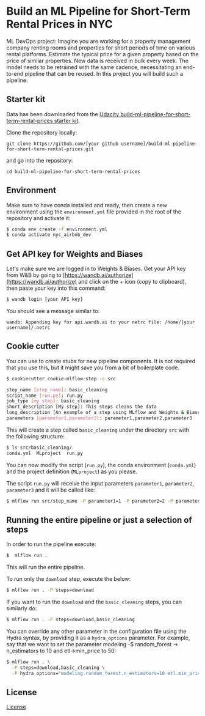 # Build an ML Pipeline for Short-Term Rental Prices in NYC

ML DevOps project: Imagine you are working for a property management company renting rooms and properties for short periods of time on various rental platforms. Estimate the typical price for a given property based 
on the price of similar properties. New data is received in bulk every week. The model needs to be retrained with the same cadence, necessitating an end-to-end pipeline that can be reused.
In this project you will build such a pipeline.


## Starter kit
Data has been downloaded from the [Udacity build-ml-pipeline-for-short-term-rental-prices starter kit](https://github.com/udacity/build-ml-pipeline-for-short-term-rental-prices.git).

Clone the repository locally:

```
git clone https://github.com/[your github username]/build-ml-pipeline-for-short-term-rental-prices.git
```

and go into the repository:

```
cd build-ml-pipeline-for-short-term-rental-prices
```

## Environment
Make sure to have conda installed and ready, then create a new environment using the ``environment.yml`` file provided in the root of the repository and activate it:

```bash
$ conda env create -f environment.yml
$ conda activate nyc_airbnb_dev
```

## Get API key for Weights and Biases
Let's make sure we are logged in to Weights & Biases. Get your API key from W&B by going to 
[https://wandb.ai/authorize](https://wandb.ai/authorize) and click on the + icon (copy to clipboard), 
then paste your key into this command:

```bash
$ wandb login [your API key]
```

You should see a message similar to:
```
wandb: Appending key for api.wandb.ai to your netrc file: /home/[your username]/.netrc
```

## Cookie cutter
You can use to create stubs for new pipeline components. It is not required that you use this, but it might save you from a bit of 
boilerplate code.

```bash
$ cookiecutter cookie-mlflow-step -o src

step_name [step_name]: basic_cleaning
script_name [run.py]: run.py
job_type [my_step]: basic_cleaning
short_description [My step]: This steps cleans the data
long_description [An example of a step using MLflow and Weights & Biases]: Performs basic cleaning on the data and save the results in Weights & Biases
parameters [parameter1,parameter2]: parameter1,parameter2,parameter3
```

This will create a step called ``basic_cleaning`` under the directory ``src`` with the following structure:

```bash
$ ls src/basic_cleaning/
conda.yml  MLproject  run.py
```

You can now modify the script (``run.py``), the conda environment (``conda.yml``) and the project definition 
(``MLproject``) as you please.

The script ``run.py`` will receive the input parameters ``parameter1``, ``parameter2``,
``parameter3`` and it will be called like:

```bash
$ mlflow run src/step_name -P parameter1=1 -P parameter2=2 -P parameter3="test"
```

## Running the entire pipeline or just a selection of steps
In order to run the pipeline execute:

```bash
$  mlflow run .
```
This will run the entire pipeline.

To run only the ``download`` step, execute the below:

```bash
$ mlflow run . -P steps=download
```
If you want to run the ``download`` and the ``basic_cleaning`` steps, you can similarly do:
```bash
$ mlflow run . -P steps=download,basic_cleaning
```
You can override any other parameter in the configuration file using the Hydra syntax, by
providing it as a ``hydra_options`` parameter. For example, say that we want to set the parameter
modeling -$ random_forest -> n_estimators to 10 and etl->min_price to 50:

```bash
$ mlflow run . \
  -P steps=download,basic_cleaning \
  -P hydra_options="modeling.random_forest.n_estimators=10 etl.min_price=50"
```

## License

[License](LICENSE.txt)
